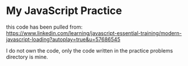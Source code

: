 # My JavaScript Practice

this code has been pulled from:
https://www.linkedin.com/learning/javascript-essential-training/modern-javascript-loading?autoplay=true&u=57686545

I do not own the code, only the code written in the practice problems directory is mine.
